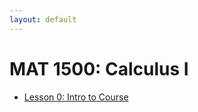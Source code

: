 ```yaml
---
layout: default
---
```


# MAT 1500: Calculus I

* [Lesson 0: Intro to Course](lesson0.html)
<!-- * [Lesson 1: Review of functions / Intro to Calculus](lesson1.html) -->
